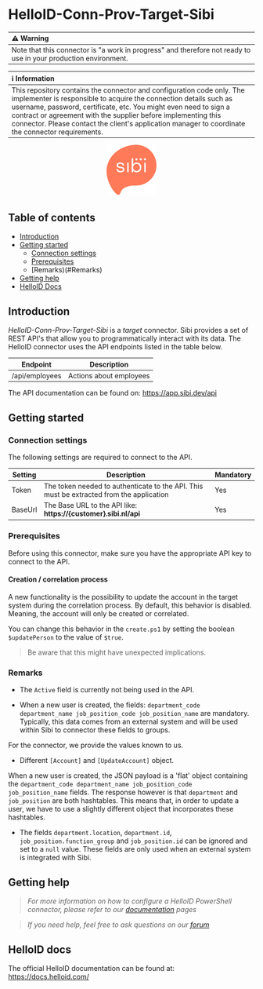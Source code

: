 
# HelloID-Conn-Prov-Target-Sibi

| :warning: Warning |
|:---------------------------|
| Note that this connector is "a work in progress" and therefore not ready to use in your production environment. |

| :information_source: Information |
|:---------------------------|
| This repository contains the connector and configuration code only. The implementer is responsible to acquire the connection details such as username, password, certificate, etc. You might even need to sign a contract or agreement with the supplier before implementing this connector. Please contact the client's application manager to coordinate the connector requirements. |

<p align="center">
  <img src="logo.png">
</p>

## Table of contents

- [Introduction](#Introduction)
- [Getting started](#Getting-started)
  + [Connection settings](#Connection-settings)
  + [Prerequisites](#Prerequisites)
  + [Remarks)(#Remarks)
- [Getting help](#Getting-help)
- [HelloID Docs](#HelloID-docs)

## Introduction

_HelloID-Conn-Prov-Target-Sibi_ is a _target_ connector. Sibi provides a set of REST API's that allow you to programmatically interact with its data. The HelloID connector uses the API endpoints listed in the table below.

| Endpoint       | Description |
| ------------   | ----------- |
| /api/employees | Actions about employees |

The API documentation can be found on: https://app.sibi.dev/api

## Getting started

### Connection settings

The following settings are required to connect to the API.

| Setting      | Description | Mandatory   |
| ------------ | ----------- | ----------- |
| Token     | The token needed to authenticate to the API. This must be extracted from the application | Yes |
| BaseUrl      | The Base URL to the API like: __https://{customer}.sibi.nl/api__ | Yes |

### Prerequisites

Before using this connector, make sure you have the appropriate API key to connect to the API.

#### Creation / correlation process

A new functionality is the possibility to update the account in the target system during the correlation process. By default, this behavior is disabled. Meaning, the account will only be created or correlated.

You can change this behavior in the `create.ps1` by setting the boolean `$updatePerson` to the value of `$true`.

> Be aware that this might have unexpected implications.

### Remarks

- The `Active` field is currently not being used in the API.

- When a new user is created, the fields: `department_code department_name job_position_code job_position_name` are mandatory. 
Typically, this data comes from an external system and will be used within Sibi to connector these fields to groups. 

For the connector, we provide the values known to us. 

- Different `[Account]` and `[UpdateAccount]` object.

When a new user is created, the JSON payload is a 'flat' object containing the `department_code department_name job_position_code job_position_name` fields.
The response however is that `department` and `job_position` are both hashtables. This means that, in order to update a user, we have to use a slightly different object that incorporates these hashtables.

- The fields `department.location`, `department.id`, `job_position.function_group` and `job_position.id` can be ignored and set to a `null` value. 
These fields are only used when an external system is integrated with Sibi. 

## Getting help

> _For more information on how to configure a HelloID PowerShell connector, please refer to our [documentation](https://docs.helloid.com/hc/en-us/articles/360012558020-Configure-a-custom-PowerShell-target-system) pages_

> _If you need help, feel free to ask questions on our [forum](https://forum.helloid.com)_

## HelloID docs

The official HelloID documentation can be found at: https://docs.helloid.com/
